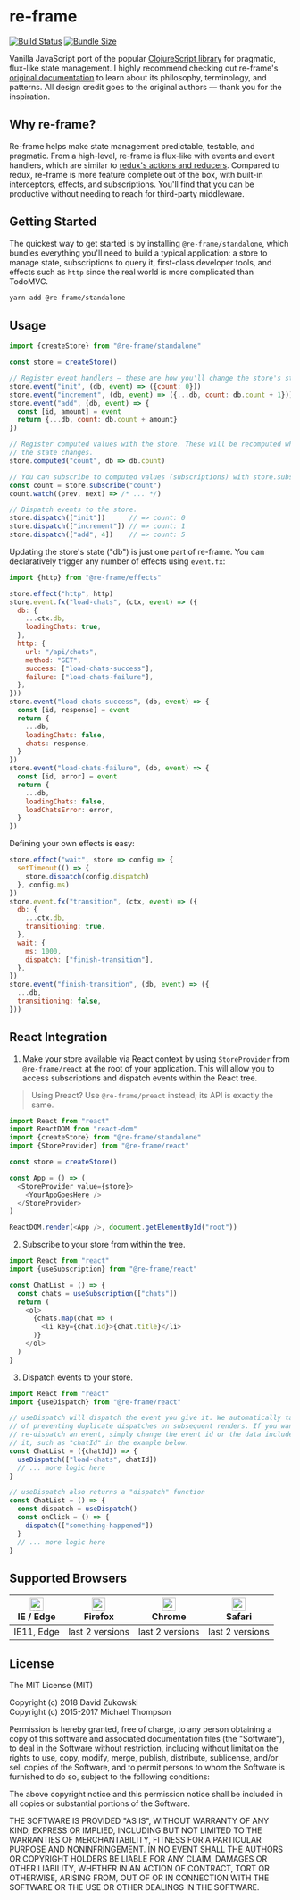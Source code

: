 # re-frame

[![Build Status](https://travis-ci.com/davezuko/re-frame.svg?branch=master)](https://travis-ci.com/davezuko/re-frame)
[![Bundle Size](https://badgen.net/bundlephobia/minzip/@re-frame/standalone)](https://bundlephobia.com/result?p=@re-frame/standalone)

Vanilla JavaScript port of the popular [ClojureScript library](https://github.com/Day8/re-frame) for pragmatic, flux-like state management. I highly recommend checking out re-frame's [original documentation](https://github.com/Day8/re-frame/blob/master/docs/INTRO.md) to learn about its philosophy, terminology, and patterns. All design credit goes to the original authors — thank you for the inspiration.

## Why re-frame?

Re-frame helps make state management predictable, testable, and pragmatic. From a high-level, re-frame is flux-like with events and event handlers, which are similar to [redux's actions and reducers](./docs/re-frame-vs-redux.md). Compared to redux, re-frame is more feature complete out of the box, with built-in interceptors, effects, and subscriptions. You'll find that you can be productive without needing to reach for third-party middleware.

## Getting Started

The quickest way to get started is by installing `@re-frame/standalone`, which bundles everything you'll need to build a typical application: a store to manage state, subscriptions to query it, first-class developer tools, and effects such as `http` since the real world is more complicated than TodoMVC.

```sh
yarn add @re-frame/standalone
```

## Usage

```js
import {createStore} from "@re-frame/standalone"

const store = createStore()

// Register event handlers — these are how you'll change the store's state.
store.event("init", (db, event) => ({count: 0}))
store.event("increment", (db, event) => ({...db, count: db.count + 1}))
store.event("add", (db, event) => {
  const [id, amount] = event
  return {...db, count: db.count + amount}
})

// Register computed values with the store. These will be recomputed whenever
// the state changes.
store.computed("count", db => db.count)

// You can subscribe to computed values (subscriptions) with store.subscribe:
const count = store.subscribe("count")
count.watch((prev, next) => /* ... */)

// Dispatch events to the store.
store.dispatch(["init"])      // => count: 0
store.dispatch(["increment"]) // => count: 1
store.dispatch(["add", 4])    // => count: 5
```

Updating the store's state ("db") is just one part of re-frame. You can declaratively trigger any number of effects using `event.fx`:

```js
import {http} from "@re-frame/effects"

store.effect("http", http)
store.event.fx("load-chats", (ctx, event) => ({
  db: {
    ...ctx.db,
    loadingChats: true,
  },
  http: {
    url: "/api/chats",
    method: "GET",
    success: ["load-chats-success"],
    failure: ["load-chats-failure"],
  },
}))
store.event("load-chats-success", (db, event) => {
  const [id, response] = event
  return {
    ...db,
    loadingChats: false,
    chats: response,
  }
})
store.event("load-chats-failure", (db, event) => {
  const [id, error] = event
  return {
    ...db,
    loadingChats: false,
    loadChatsError: error,
  }
})
```

Defining your own effects is easy:

```js
store.effect("wait", store => config => {
  setTimeout(() => {
    store.dispatch(config.dispatch)
  }, config.ms)
})
store.event.fx("transition", (ctx, event) => ({
  db: {
    ...ctx.db,
    transitioning: true,
  },
  wait: {
    ms: 1000,
    dispatch: ["finish-transition"],
  },
})
store.event("finish-transition", (db, event) => ({
  ...db,
  transitioning: false,
}))
```

## React Integration

1. Make your store available via React context by using `StoreProvider` from `@re-frame/react` at the root of your application. This will allow you to access subscriptions and dispatch events within the React tree.

> Using Preact? Use `@re-frame/preact` instead; its API is exactly the same.

```js
import React from "react"
import ReactDOM from "react-dom"
import {createStore} from "@re-frame/standalone"
import {StoreProvider} from "@re-frame/react"

const store = createStore()

const App = () => (
  <StoreProvider value={store}>
    <YourAppGoesHere />
  </StoreProvider>
)

ReactDOM.render(<App />, document.getElementById("root"))
```

2. Subscribe to your store from within the tree.

```js
import React from "react"
import {useSubscription} from "@re-frame/react"

const ChatList = () => {
  const chats = useSubscription(["chats"])
  return (
    <ol>
      {chats.map(chat => (
        <li key={chat.id}>{chat.title}</li>
      )}
    </ol>
  )
}
```

3. Dispatch events to your store.

```js
import React from "react"
import {useDispatch} from "@re-frame/react"

// useDispatch will dispatch the event you give it. We automatically take care
// of preventing duplicate dispatches on subsequent renders. If you want to
// re-dispatch an event, simply change the event id or the data included with
// it, such as "chatId" in the example below.
const ChatList = ({chatId}) => {
  useDispatch(["load-chats", chatId])
  // ... more logic here
}

// useDispatch also returns a "dispatch" function
const ChatList = () => {
  const dispatch = useDispatch()
  const onClick = () => {
    dispatch(["something-happened"])
  }
  // ... more logic here
}
```

## Supported Browsers

| [<img src="https://raw.githubusercontent.com/alrra/browser-logos/master/src/edge/edge_48x48.png" alt="IE / Edge" width="24px" height="24px" />](http://godban.github.io/browsers-support-badges/)</br>IE / Edge | [<img src="https://raw.githubusercontent.com/alrra/browser-logos/master/src/firefox/firefox_48x48.png" alt="Firefox" width="24px" height="24px" />](http://godban.github.io/browsers-support-badges/)</br>Firefox | [<img src="https://raw.githubusercontent.com/alrra/browser-logos/master/src/chrome/chrome_48x48.png" alt="Chrome" width="24px" height="24px" />](http://godban.github.io/browsers-support-badges/)</br>Chrome | [<img src="https://raw.githubusercontent.com/alrra/browser-logos/master/src/safari/safari_48x48.png" alt="Safari" width="24px" height="24px" />](http://godban.github.io/browsers-support-badges/)</br>Safari |
| --------------------------------------------------------------------------------------------------------------------------------------------------------------------------------------------------------------- | ----------------------------------------------------------------------------------------------------------------------------------------------------------------------------------------------------------------- | ------------------------------------------------------------------------------------------------------------------------------------------------------------------------------------------------------------- | ------------------------------------------------------------------------------------------------------------------------------------------------------------------------------------------------------------- |
| IE11, Edge                                                                                                                                                                                                      | last 2 versions                                                                                                                                                                                                   | last 2 versions                                                                                                                                                                                               | last 2 versions                                                                                                                                                                                               |

## License

The MIT License (MIT)

Copyright (c) 2018 David Zukowski<br />
Copyright (c) 2015-2017 Michael Thompson

Permission is hereby granted, free of charge, to any person obtaining a copy
of this software and associated documentation files (the "Software"), to deal
in the Software without restriction, including without limitation the rights
to use, copy, modify, merge, publish, distribute, sublicense, and/or sell
copies of the Software, and to permit persons to whom the Software is
furnished to do so, subject to the following conditions:

The above copyright notice and this permission notice shall be included in
all copies or substantial portions of the Software.

THE SOFTWARE IS PROVIDED "AS IS", WITHOUT WARRANTY OF ANY KIND, EXPRESS OR
IMPLIED, INCLUDING BUT NOT LIMITED TO THE WARRANTIES OF MERCHANTABILITY,
FITNESS FOR A PARTICULAR PURPOSE AND NONINFRINGEMENT. IN NO EVENT SHALL THE
AUTHORS OR COPYRIGHT HOLDERS BE LIABLE FOR ANY CLAIM, DAMAGES OR OTHER
LIABILITY, WHETHER IN AN ACTION OF CONTRACT, TORT OR OTHERWISE, ARISING FROM,
OUT OF OR IN CONNECTION WITH THE SOFTWARE OR THE USE OR OTHER DEALINGS IN
THE SOFTWARE.
